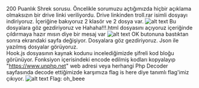 200 Puanlık Shrek sorusu. Öncelikle sorumuzu açtığımızda hiçbir açıklama olmaksızın bir drive linki veriliyordu.
Drive linkinden troll.rar isimli dosyayı indiriyoruz. İçeriğine bakıyoruz 2 klasör ve 2 dosya var. 
![alt text](https://github.com/MuCyberLab/CTF/blob/master/Web%20-%20Network/files/200-1.png?raw=true)
Bu dosyalara göz gezdiriyoruz ve Hahaha!!!.html dosyasını açıyoruz içeriğinde çıldırmaya hazır mısın diye bir mesaj var
![alt text](https://github.com/MuCyberLab/CTF/blob/master/Web%20-%20Network/files/200-2.png?raw=true)
OK butonuna bastıktan sonra ekrandaki sayfa değişiyor. Dosyalara göz gezdiriyoruz. Json ile yazılmış dosyalar görüyoruz.  
Hook.js dosyasının kaynak kodunu incelediğimizde şifreli kod bloğu görünüyor. Fonksiyon içerisindeki encode edilmiş kodları
kopyalayıp "https://www.unphp.net" web adresi veya herhangi Php Decoder sayfasında decode ettiğimizde karşımıza flag is here 
diye tanımlı flag'imiz çıkıyor.
![alt text](https://github.com/MuCyberLab/CTF/blob/master/Web%20-%20Network/files/200-3.png?raw=true)
Flag: oh_beee
